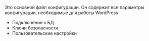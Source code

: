 Это основной файл конфигурации. Он содержит все параметры конфигурации, необходимые для работы WordPress

- Подключение к БД
- Ключи безопасности
- Пользовательские настройки